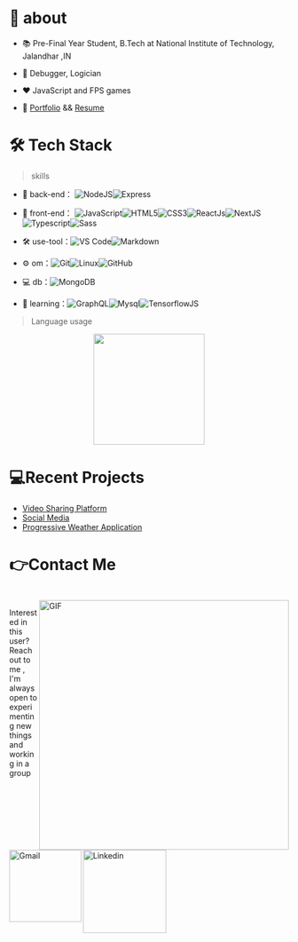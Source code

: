 # 🚀 about

- 📚 Pre-Final Year Student, B.Tech at National Institute of Technology, Jalandhar ,IN
- 💬 Debugger, Logician
- ❤️ JavaScript and FPS games

- 🚀 [Portfolio]() && [Resume](https://docs.google.com/document/d/1kZ_5MpRZA8aIeyvnAqJ1LCsfqwsZGIk3/edit?usp=sharing&ouid=114570265389254188818&rtpof=true&sd=true)



# 🛠 Tech Stack

> skills

- 🔭 back-end： ![NodeJS](https://img.shields.io/badge/-NodeJS-green?style=flat-circle&logo=Nodejs)![Express](https://img.shields.io/badge/-Express-green?style=flat-circle&logo=Express)

- 👯 front-end： ![JavaScript](https://img.shields.io/badge/-JavaScript-black?style=flat-circle&logo=javascript)![HTML5](https://img.shields.io/badge/-HTML5-yellow?style=flat-circle&logo=html5)![CSS3](https://img.shields.io/badge/-CSS3-yellow?style=flat-circle&logo=css3)![ReactJs](https://img.shields.io/badge/-ReactJS-blue?style=flat-circle&logo=ReactJs)![NextJS](https://img.shields.io/badge/-NextJS-blue?style=flat-circle&logo=NextJs)![Typescript](https://img.shields.io/badge/-Typescript-black?style=flat-circle&logo=Typescript)![Sass](https://img.shields.io/badge/-Sass-pink?style=flat-circle&logo=Sass)

- :hammer_and_wrench: use-tool：![VS Code](https://img.shields.io/badge/-VSCode-blue?style=flat-circle&logo=VSCode)![Markdown](https://img.shields.io/badge/-Markdown-black?style=flat-circle&logo=markdown)

- ⚙️ om：![Git](https://img.shields.io/badge/-Git-yellow?style=flat-circle&logo=git)![Linux](https://img.shields.io/badge/-Linux-gray?style=flat-circle&logo=Linux)![GitHub](https://img.shields.io/badge/-GitHub-black?style=flat-circle&logo=GitHub)

- 💻 db：![MongoDB](https://img.shields.io/badge/-MongoDB-blue?style=flat-circle&logo=MongoDB)

- 🌱 learning：![GraphQL](https://img.shields.io/badge/-GraphQL-pink?style=flat-circle&logo=Graphql)![Mysql](https://img.shields.io/badge/-Mysql-white?style=flat-circle&logo=mysql)![TensorflowJS](https://img.shields.io/badge/-TensorflowJS-orange?style=flat-circle&logo=Tensorflowjs)

  

> Language usage

<div align="center">
    <img height="200px" src="https://github-readme-stats-api-holic-x.vercel.app/api/top-langs/?username=ScriptedPranav&theme=gruvbox_light&layout=compact"/>
</div>



# 💻Recent Projects

<!-- BLOG-POST-LIST:START -->
- [Video Sharing Platform](https://github.com/ScriptedPranav/See-you)
- [Social Media](https://github.com/ScriptedPranav/mern_konnekt_api-client)
- [Progressive Weather Application](https://github.com/ScriptedPranav/WeatherApp)
<!-- BLOG-POST-LIST:END -->

# 👉Contact Me
<p>
 </br>


<img hight="320" width="450" align="right" alt="GIF" src="https://github.com/Xx-Ashutosh-xX/Xx-Ashutosh-xX/blob/master/assets/93195.gif">


Interested in this user? Reach out to me , I'm always open to experimenting new things and working in a group

<a href="mailto:scriptedpranav@gmail.com">
 <img align="left" alt="Gmail" width="130" hight="100" src="https://github.com/Xx-Ashutosh-xX/Xx-Ashutosh-xX/blob/master/assets/icons/gmail.png" />
</a>
<a href="/">
  <img align="left" alt="Linkedin" width="150" hight="100" src="https://github.com/Xx-Ashutosh-xX/Xx-Ashutosh-xX/blob/master/assets/icons/linkedin.png" />

 </p>
